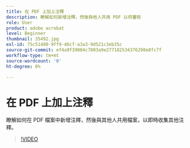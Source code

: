 ```yaml
---
title: 在 PDF 上加上注釋
description: 瞭解如何新增注釋，然後與他人共用 PDF 以供審核
role: User
product: adobe acrobat
level: Beginner
thumbnail: 35492.jpg
exl-id: 75c51400-9ff9-46cf-a3a3-9d521c3eb35c
source-git-commit: ef4a9f39084c7803a9e277182534376298e8fc7f
workflow-type: tm+mt
source-wordcount: '0'
ht-degree: 0%

---
```


# 在 PDF 上加上注釋

瞭解如何在 PDF 檔案中新增注釋，然後與其他人共用檔案，以即時收集其他注釋。

>[!VIDEO](https://video.tv.adobe.com/v/35492?hidetitle=true)

